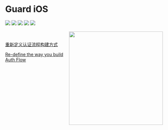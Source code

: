 # Guard iOS

<div >
  <a href="https://docs.authing.cn/v2/" target="_blank"><img src="https://img.shields.io/badge/docs-passing-success"></a>
  <a href="https://forum.authing.cn/" target="_blank"><img src="https://img.shields.io/badge/chat-on%20forum-blue"></a>
  <a href="javascript:;"><img src="https://img.shields.io/badge/License-MIT-brightgreen"></a>
  <a href="javascript:;"><img src="https://img.shields.io/badge/PRs-welcome-green"></a>
  <a href="https://developer.apple.com/swift/"><img src="https://img.shields.io/badge/swift-5.0-orange.svg?style=flat"></a>
</div>

<br>

<img width="300" align=right src="https://files.authing.co/authing-console/authing-logo-new-20210924.svg">

<br>

[重新定义认证流程构建方式](./doc/index_zh.md)

[Re-define the way you build Auth Flow](./doc/index_en.md)
